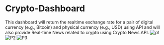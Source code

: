 # Crypto-Dashboard
This dashboard will return the realtime exchange rate for a pair of digital currency (e.g., Bitcoin) and physical currency (e.g., USD) using API and will also provide Real-time News related to crypto using Crypto News API.
![p1](https://user-images.githubusercontent.com/82303448/150630829-d0cedf24-d9bc-41dd-83fc-8df49f6f4e1f.PNG)
![P2](https://user-images.githubusercontent.com/82303448/150630832-a2169165-fd9c-4c86-b455-a0eb399ee470.PNG)
![P3](https://user-images.githubusercontent.com/82303448/150630967-2856d9a6-c306-4814-91b9-617846cb4b14.PNG)


